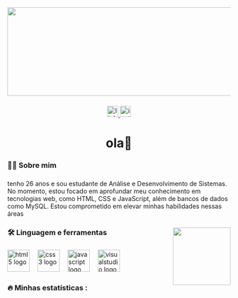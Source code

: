 <div align="center">
  <img height="200" width="1000" src="https://miro.medium.com/v2/resize:fit:2400/1*dUuVpRKtjqxW0zo8A7lX1A.jpeg"  />
</div>

###

<div align="center">
  <a href="https://www.linkedin.com/in/evandro-martins-49a3371b9/" target="_blank">
    <img src="https://img.shields.io/static/v1?message=LinkedIn&logo=linkedin&label=&color=0077B5&logoColor=white&labelColor=&style=for-the-badge" height="25" alt="linkedin logo"  />
  </a>
  <a href="https://www.instagram.com/marrtiinns/" target="_blank">
    <img src="https://img.shields.io/static/v1?message=Instagram&logo=instagram&label=&color=E4405F&logoColor=white&labelColor=&style=for-the-badge" height="25" alt="instagram logo"  />
  </a>
</div>

###

<h1 align="center">ola👋</h1>

###

<h3 align="left">👩‍💻  Sobre mim</h3>

###

<p align="left">tenho 26 anos e sou estudante de Análise e Desenvolvimento de Sistemas. No momento, estou focado em aprofundar meu conhecimento em tecnologias web, como HTML, CSS e JavaScript, além de bancos de dados como MySQL. Estou comprometido em elevar minhas habilidades nessas áreas</p>

###

<img align="right" height="130" src="https://camo.githubusercontent.com/89d3aedbae06e1f0cbf7eb0e589fa48a3558ffbe913ac417b40f589dadbb13a4/68747470733a2f2f6d65646961342e67697068792e636f6d2f6d656469612f76312e59326c6b505463354d4749334e6a45784d6e5a304d7a593059326874644774794e324a324d33566d6158646a636a527861576f7963544a6965586b32646d78774e7a56695a695a6c634431324d563970626e526c636d35686246396e61575a66596e6c666157516d593351395a772f3249756455486449303735484c3032506b6b2f67697068792e77656270"  />

###

<h3 align="left">🛠 Linguagem e ferramentas</h3>

###

<div align="left">
  <img src="https://cdn.jsdelivr.net/gh/devicons/devicon/icons/html5/html5-plain-wordmark.svg" height="50" alt="html5 logo"  />
  <img width="10" />
  <img src="https://cdn.jsdelivr.net/gh/devicons/devicon/icons/css3/css3-plain-wordmark.svg" height="50" alt="css3 logo"  />
  <img width="10" />
  <img src="https://cdn.jsdelivr.net/gh/devicons/devicon/icons/javascript/javascript-plain.svg" height="50" alt="javascript logo"  />
  <img width="10" />
  <img src="https://cdn.jsdelivr.net/gh/devicons/devicon/icons/visualstudio/visualstudio-plain.svg" height="50" alt="visualstudio logo"  />
  <img width="10" />
 
</div>

###

<h3 align="left">🔥 Minhas estatísticas :</h3>

###
